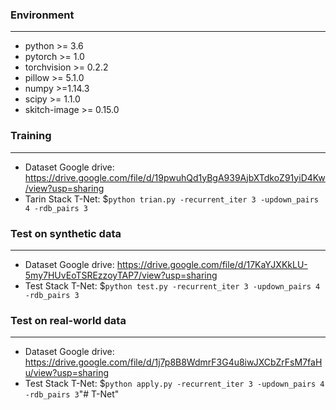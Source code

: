 ### Environment ###
----------
- python >= 3.6
- pytorch >= 1.0
- torchvision >= 0.2.2
- pillow >= 5.1.0
- numpy >=1.14.3
- scipy >= 1.1.0
- skitch-image >= 0.15.0

### Training ###
----------
- Dataset Google drive: https://drive.google.com/file/d/19pwuhQd1yBgA939AjbXTdkoZ91yiD4Kw/view?usp=sharing
- Tarin Stack T-Net:
$`python trian.py -recurrent_iter 3 -updown_pairs 4 -rdb_pairs 3`

### Test on synthetic data ###
----------
- Dataset Google drive: https://drive.google.com/file/d/17KaYJXKkLU-5my7HUvEoTSREzzoyTAP7/view?usp=sharing
- Test Stack T-Net:
$`python test.py -recurrent_iter 3 -updown_pairs 4 -rdb_pairs 3`

### Test on real-world data ###
----------
- Dataset Google drive: https://drive.google.com/file/d/1j7p8B8WdmrF3G4u8iwJXCbZrFsM7faHu/view?usp=sharing
- Test Stack T-Net:
$`python apply.py -recurrent_iter 3 -updown_pairs 4 -rdb_pairs 3`"# T-Net" 
